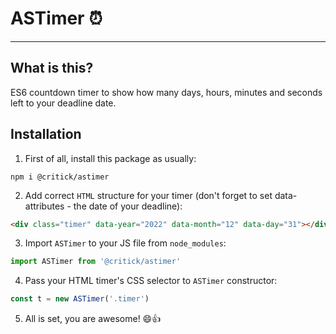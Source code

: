 # ASTimer :alarm_clock:
____

## What is this?
ES6 countdown timer to show how many days, hours, minutes and seconds left to your deadline date.

## Installation
1. First of all, install this package as usually:
```
npm i @critick/astimer
```
2. Add correct `HTML` structure for your timer (don't forget to set data-attributes - the date of your deadline):
```html
<div class="timer" data-year="2022" data-month="12" data-day="31"></div>
```
3. Import `ASTimer` to your JS file from `node_modules`:
```javascript
import ASTimer from '@critick/astimer'
```
4. Pass your HTML timer's CSS selector to `ASTimer` constructor:
```javascript
const t = new ASTimer('.timer')
```
5. All is set, you are awesome! :smile::+1:
